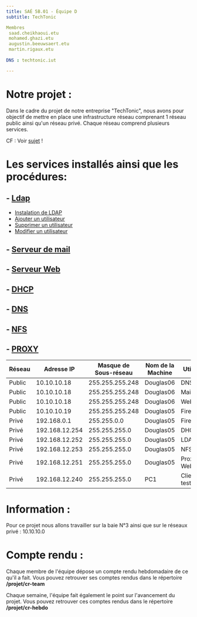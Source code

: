 ```yaml
---
title: SAÉ 5B.01 - Équipe D
subtitle: TechTonic

Membres
 saad.cheikhaoui.etu
 mohamed.ghazi.etu
 augustin.beeuwsaert.etu
 martin.rigaux.etu
 
DNS : techtonic.iut

---
```


# Notre projet : 
Dans le cadre du projet de notre entreprise "TechTonic", nous avons pour objectif de mettre en place une infrastructure réseau comprenant 1 réseau public ainsi qu'un réseau privé. Chaque réseau comprend plusieurs services. 

CF : Voir [sujet](../README.md) !

# Les services installés ainsi que les procédures:

## - [Ldap](../equipe-d/projet/infrastructure/réseau_privé/ldap/Procédure/) 
- [Instalation de LDAP ](../equipe-d/projet/infrastructure/réseau_privé/ldap/Procédure/Installation.md) 
- [Ajouter un utilisateur ](../equipe-d/projet/infrastructure/réseau_privé/ldap/Procédure/Add_user.md) 
- [Supprimer un utilisateur ](../equipe-d/projet/infrastructure/réseau_privé/ldap/Procédure/Del_user.md) 
- [Modifier un utilisateur  ](../equipe-d/projet/infrastructure/réseau_privé/ldap/Procédure/Modify_user.md)

## - [Serveur de mail](../equipe-d/projet/infrastructure/réseau_public/mail/README.MD)

## - [Serveur Web](../equipe-d/projet/infrastructure/réseau_public/web/README.MD)
## - [DHCP](../equipe-d/projet/infrastructure/réseau_privé/dhcp/README.MD)
## - [DNS](../equipe-d/projet/infrastructure/réseau_public/dns/README.MD)
## - [NFS](../equipe-d/projet/infrastructure/réseau_privé/nfs/README.MD)
## - [PROXY](../equipe-d/projet/infrastructure/réseau_privé/)

| Réseau            | Adresse IP        | Masque de Sous-réseau | Nom de la Machine  | Utilité                   |
|-------------------|-------------------|-----------------------|--------------------|---------------------------|
| Public            | 10.10.10.18       | 255.255.255.248       | Douglas06          | DNS                       |
| Public            | 10.10.10.18       | 255.255.255.248       | Douglas06          | Mail                      |
| Public            | 10.10.10.18       | 255.255.255.248       | Douglas06          | Web                       |
| Public            | 10.10.10.19       | 255.255.255.248       | Douglas05          | Firewall                  |
| Privé             | 192.168.0.1       | 255.255.0.0           | Douglas05          | Firewall                  |
| Privé             | 192.168.12.254    | 255.255.255.0         | Douglas05          | DHCP                      |
| Privé             | 192.168.12.252    | 255.255.255.0         | Douglas05          | LDAP                      |
| Privé             | 192.168.12.253    | 255.255.255.0         | Douglas05          | NFS                       |
| Privé             | 192.168.12.251    | 255.255.255.0         | Douglas05          | Proxy Web                 |
| Privé             | 192.168.12.240    | 255.255.255.0         | PC1                | Client test                |


# Information : 
Pour ce projet nous allons travailler sur la baie N°3 ainsi que sur le réseaux privé : 10.10.10.0
 

# Compte rendu :

Chaque membre de l'équipe dépose un compte rendu hebdomadaire de ce qu'il a fait. Vous pouvez retrouver ses comptes rendus dans le répertoire **/projet/cr-team**

Chaque semaine, l'équipe fait également le point sur l'avancement du projet. Vous pouvez retrouver ces comptes rendus dans le répertoire **/projet/cr-hebdo**
